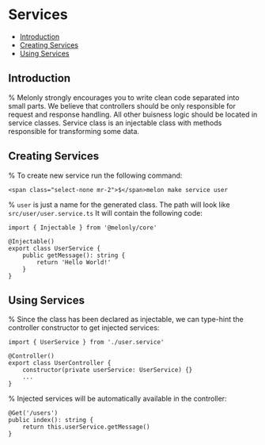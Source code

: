 <!-- omit in toc -->
# Services

- [Introduction](#introduction)
- [Creating Services](#creating-services)
- [Using Services](#using-services)

## Introduction

% Melonly strongly encourages you to write clean code separated into small parts. We believe that controllers should be only responsible for request and response handling. All other buisness logic should be located in service classes. Service class is an injectable class with methods responsible for transforming some data.

## Creating Services

% To create new service run the following command:

```
<span class="select-none mr-2">$</span>melon make service user
```

% `user` is just a name for the generated class. The path will look like `src/user/user.service.ts` It will contain the following code:

```
import { Injectable } from '@melonly/core'

@Injectable()
export class UserService {
    public getMessage(): string {
        return 'Hello World!'
    }
}
```

## Using Services

% Since the class has been declared as injectable, we can type-hint the controller constructor to get injected services:

```
import { UserService } from './user.service'

@Controller()
export class UserController {
    constructor(private userService: UserService) {}
    ...
}
```

% Injected services will be automatically available in the controller:

```
@Get('/users')
public index(): string {
    return this.userService.getMessage()
}
```
